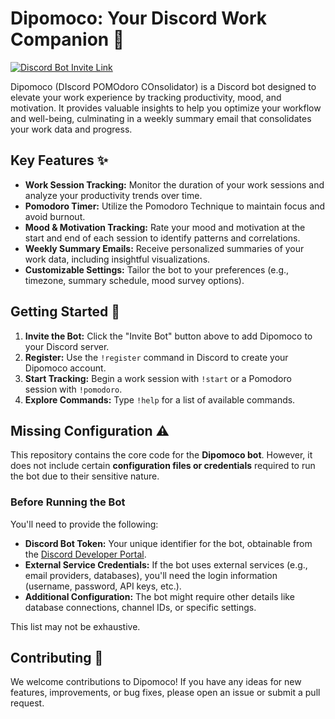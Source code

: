 # Dipomoco: Your Discord Work Companion 🤖

[![Discord Bot Invite Link](https://img.shields.io/badge/Invite%20Bot-blue?style=for-the-badge&logo=discord)](https://discord.com/oauth2/authorize?client_id=1228591178060927006&permissions=274877983744&response_type=code&redirect_uri=https%3A%2F%2Fdiscord.com%2Fapi%2Foauth2%2Fauthorize%3Fclient_id%3D1228591178060927006%26redirect_uri%3Dhttps%253A%252F%252Fdiscord.com%252Fapi%252Foauth2%252Fauthorize%26response_type%3Dcode&integration_type=0&scope=email+bot+identify+dm_channels.messages.read+dm_channels.messages.write+messages.read+applications.commands)

Dipomoco (DIscord POMOdoro COnsolidator) is a Discord bot designed to elevate your work experience by tracking productivity, mood, and motivation. It provides valuable insights to help you optimize your workflow and well-being, culminating in a weekly summary email that consolidates your work data and progress.

## Key Features ✨

*   **Work Session Tracking:**  Monitor the duration of your work sessions and analyze your productivity trends over time.
*   **Pomodoro Timer:** Utilize the Pomodoro Technique to maintain focus and avoid burnout.
*   **Mood & Motivation Tracking:**  Rate your mood and motivation at the start and end of each session to identify patterns and correlations.
*   **Weekly Summary Emails:** Receive personalized summaries of your work data, including insightful visualizations.
*   **Customizable Settings:** Tailor the bot to your preferences (e.g., timezone, summary schedule, mood survey options).

## Getting Started 🚀

1.  **Invite the Bot:** Click the "Invite Bot" button above to add Dipomoco to your Discord server.
2.  **Register:** Use the `!register` command in Discord to create your Dipomoco account.
3.  **Start Tracking:** Begin a work session with `!start` or a Pomodoro session with `!pomodoro`.
4.  **Explore Commands:** Type `!help` for a list of available commands.

## Missing Configuration ⚠️

This repository contains the core code for the **Dipomoco bot**.  However, it does not include certain **configuration files or credentials** required to run the bot due to their sensitive nature.

### Before Running the Bot

You'll need to provide the following:

* **Discord Bot Token:** Your unique identifier for the bot, obtainable from the [Discord Developer Portal](https://discord.com/developers/applications).
* **External Service Credentials:** If the bot uses external services (e.g., email providers, databases), you'll need the login information (username, password, API keys, etc.).
* **Additional Configuration:** The bot might require other details like database connections, channel IDs, or specific settings.

This list may not be exhaustive.


## Contributing 🙌

We welcome contributions to Dipomoco! If you have any ideas for new features, improvements, or bug fixes, please open an issue or submit a pull request.


